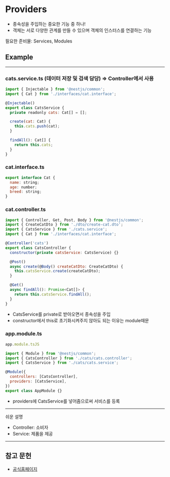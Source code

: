 # Providers

- 종속성을 주입하는 중요한 기능 중 하나!
- 객체는 서로 다양한 관계를 만들 수 있으며 객체의 인스터스를 연결하는 기능

필요한 준비물: Services, Modules

## Example
----

### **cats.service.ts** (데이터 저장 및 검색 담당) => Controller에서 사용
```js
import { Injectable } from '@nestjs/common';
import { Cat } from './interfaces/cat.interface';

@Injectable()
export class CatsService {
  private readonly cats: Cat[] = [];

  create(cat: Cat) {
    this.cats.push(cat);
  }

  findAll(): Cat[] {
    return this.cats;
  }
}

```

### **cat.interface.ts**

```js
export interface Cat {
  name: string;
  age: number;
  breed: string;
}
```

### **cat.controller.ts**

```js
import { Controller, Get, Post, Body } from '@nestjs/common';
import { CreateCatDto } from './dto/create-cat.dto';
import { CatsService } from './cats.service';
import { Cat } from './interfaces/cat.interface';

@Controller('cats')
export class CatsController {
  constructor(private catsService: CatsService) {}

  @Post()
  async create(@Body() createCatDto: CreateCatDto) {
    this.catsService.create(createCatDto);
  }

  @Get()
  async findAll(): Promise<Cat[]> {
    return this.catsService.findAll();
  }
}
```

- CatsService를 private로 받아오면서 종속성을 주입
- constructor에서 this로 초기화시켜주지 않아도 되는 이유는 module때문


### **app.module.ts**
```js
app.module.tsJS

import { Module } from '@nestjs/common';
import { CatsController } from './cats/cats.controller';
import { CatsService } from './cats/cats.service';

@Module({
  controllers: [CatsController],
  providers: [CatsService],
})
export class AppModule {}
```
- providers에 CatsService를 넣어줌으로써 서비스를 등록


----

쉬운 설명

- Controller: 소비자
- Service: 제품을 제공


---

## 참고 문헌
- [공식홈페이지](https://docs.nestjs.com/providers)

